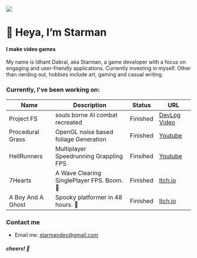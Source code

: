 
![](https://github.com/St4rman/miscellaneous/blob/main/Images/temp-header.jpg)

# 👋 Heya, I’m Starman </head>
#### I make video games
My name is Idhant Dabral, aka Starman, a game developer with a  focus on engaging and user-friendly applications. Currently investing in myself. Other than nerding out, hobbies include art, gaming and casual writing.

### Currently, I've been working on: 

| Name |Description| Status | URL |
| ---- | -------| ----|----|
|Project FS | souls borne AI combat recreated | Finished | <a HREF="https://youtu.be/aRxZbhFGuqA"> DevLog Video </a> |
|Procedural Grass|OpenGL noise based foliage Generation|Finished|<a href="https://www.youtube.com/watch?v=Eufx7EyKU48&feature=youtu.be">Youtube</a>|
|HellRunners|Multiplayer Speedrunning Grappling FPS|Finsihed|<a href="https://www.youtube.com/watch?v=kZ5Tb43DsGU&feature=youtu.be">Youtube</a>|
| 7Hearts| A Wave Clearing SinglePlayer FPS. Boom. :gun:| Finished | <a href="https://starmandev.itch.io/brotheon?secret=i7POxEuKa3G0ugXXzD0H9hwZ3VY"> Itch.io</a>|
| A Boy And A Ghost| Spooky platformer in 48 hours. 👻| Finished |<a href="https://starmandev.itch.io/a-boy-and-his-ghost">Itch.io</a> |

### Contact me
- Email me: starmandev@gmail.com

##### cheers! 🍻
<!---
St4rman/St4rman is a ✨ special ✨ repository because its `README.md` (this file) appears on your GitHub profile.
You can click the Preview link to take a look at your changes.
--->
